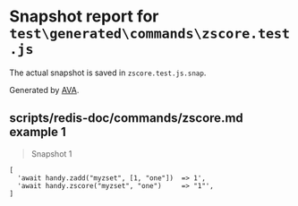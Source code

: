 # Snapshot report for `test\generated\commands\zscore.test.js`

The actual snapshot is saved in `zscore.test.js.snap`.

Generated by [AVA](https://ava.li).

## scripts/redis-doc/commands/zscore.md example 1

> Snapshot 1

    [
      'await handy.zadd("myzset", [1, "one"])  => 1',
      'await handy.zscore("myzset", "one")     => "1"',
    ]
